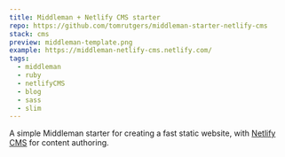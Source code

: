 ```yaml
---
title: Middleman + Netlify CMS starter
repo: https://github.com/tomrutgers/middleman-starter-netlify-cms
stack: cms
preview: middleman-template.png
example: https://middleman-netlify-cms.netlify.com/
tags:
  - middleman
  - ruby
  - netlifyCMS
  - blog
  - sass
  - slim
---
```


A simple Middleman starter for creating a fast static website, with [Netlify CMS](https://www.netlifycms.org) for content authoring.
